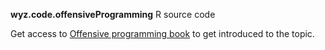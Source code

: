 
**wyz.code.offensiveProgramming** R source code

Get access to [Offensive programming book](https://neonira.github.io/offensiveProgrammingBook/) to get introduced to the topic. 
